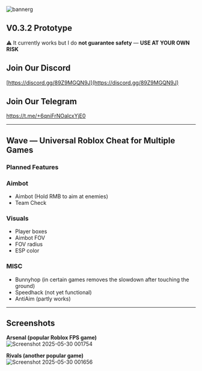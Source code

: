![bannerg](https://github.com/user-attachments/assets/a3f51eec-5ca9-40aa-bd53-2ec325da1b87)
## V0.3.2 Prototype  
⚠️ It currently works but I do **not guarantee safety** — **USE AT YOUR OWN RISK**

## Join Our Discord  
[https://discord.gg/89Z9MGQN9J](https://discord.gg/89Z9MGQN9J)

## Join Our Telegram

https://t.me/+6qniFrNOalcxYjE0

---

## Wave — Universal Roblox Cheat for Multiple Games

### Planned Features

### Aimbot
- Aimbot (Hold RMB to aim at enemies)
- Team Check

### Visuals
- Player boxes
- Aimbot FOV
- FOV radius
- ESP color

### MISC
- Bunnyhop (in certain games removes the slowdown after touching the ground)
- Speedhack (not yet functional)
- AntiAim (partly works)

---

## Screenshots

**Arsenal (popular Roblox FPS game)**  
![Screenshot 2025-05-30 001754](https://github.com/user-attachments/assets/c2625e9b-49a6-44d1-87d2-c336be95cfdf)

**Rivals (another popular game)**  
![Screenshot 2025-05-30 001656](https://github.com/user-attachments/assets/88ff3754-0ebc-4e03-90b7-ed71c1b11cfc)

